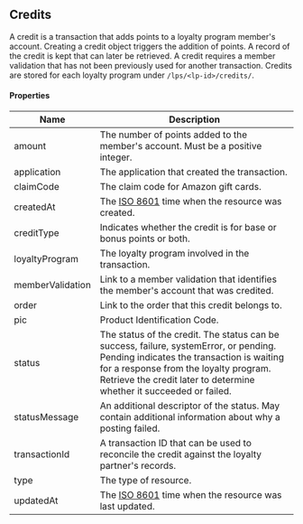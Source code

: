 ## Credits

A credit is a transaction that adds points to a loyalty program member's account. Creating a credit object triggers the addition of points. A record of the credit is kept that can later be retrieved. A credit requires a member validation that has not been previously used for another transaction. Credits are stored for each loyalty program under `/lps/<lp-id>/credits/`.

#### Properties

<table>
    <thead>
        <tr>
            <th>Name</th>
            <th>Description</th>
        </tr>
    </thead>
    <tbody>
        <tr>
            <td>amount</td>
            <td>The number of points added to the member's account. Must be a positive integer.</td>
        </tr>
        <tr>
            <td>application</td>
            <td>The application that created the transaction.</td>
        </tr>
        <tr>
            <td>claimCode</td>
            <td>The claim code for Amazon gift cards.</td>
        </tr>
        <tr>
            <td>createdAt</td>
            <td>The <a href="http://en.wikipedia.org/wiki/ISO_8601">ISO 8601</a> time when the resource was created.</td>
        </tr>
        <tr>
            <td>creditType</td>
            <td>Indicates whether the credit is for base or bonus points or both.</td>
        </tr>
        <tr>
            <td>loyaltyProgram</td>
            <td>The loyalty program involved in the transaction.</td>
        </tr>
        <tr>
            <td>memberValidation</td>
            <td>Link to a member validation that identifies the member's account that was credited.</td>
        </tr>
        <tr>
            <td>order</td>
            <td>Link to the order that this credit belongs to.</td>
        </tr>
        <tr>
            <td>pic</td>
            <td>Product Identification Code.</td>
        </tr>
        <tr>
            <td>status</td>
            <td>The status of the credit. The status can be success, failure, systemError, or pending. Pending indicates the transaction is waiting for a response from the loyalty program. Retrieve the credit later to determine whether it succeeded or failed.</td>
        </tr>
        <tr>
            <td>statusMessage</td>
            <td>An additional descriptor of the status. May contain additional information about why a posting failed.</td>
        </tr>
        <tr>
            <td>transactionId</td>
            <td>A transaction ID that can be used to reconcile the credit against the loyalty partner's records.</td>
        </tr>
        <tr>
            <td>type</td>
            <td>The type of resource.</td>
        </tr>
        <tr>
            <td>updatedAt</td>
            <td>The <a href="http://en.wikipedia.org/wiki/ISO_8601">ISO 8601</a> time when the resource was last updated.</td>
        </tr>
    </tbody>
</table>














